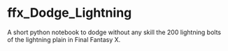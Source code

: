 # ffx_Dodge_Lightning
A short python notebook to dodge without any skill the 200 lightning bolts of the lightning plain in Final Fantasy X.
